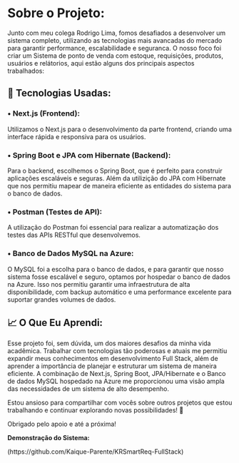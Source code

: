<h1>Sobre o Projeto:</h1>

Junto com meu colega Rodrigo Lima, fomos desafiados a desenvolver um sistema completo, utilizando as tecnologias mais avancadas do mercado para garantir performance, escalabilidade e seguranca. O nosso foco foi criar um Sistema de ponto de venda com estoque, requisições, produtos, usuários e relátorios, aqui estão alguns dos principais aspectos trabalhados:

<h2>🚀 Tecnologias Usadas:</h2>

<h3>• Next.js (Frontend):</h3>

Utilizamos o Next.js para o desenvolvimento da parte frontend, criando uma interface rápida e responsiva para os usuários.

<h3>• Spring Boot e JPA com Hibernate (Backend):</h3>

Para o backend, escolhemos o Spring Boot, que é perfeito para construir aplicações escaláveis e seguras. Além da utilizição do JPA com Hibernate que nos permitiu mapear de maneira eficiente as entidades do sistema para o banco de dados.

<h3>• Postman (Testes de API):</h3>

A utilização do Postman foi essencial para realizar a automatização dos testes das APIs RESTful que desenvolvemos.

<h3>• Banco de Dados MySQL na Azure:</h3>

O MySQL foi a escolha para o banco de dados, e para garantir que nosso sistema fosse escalável e seguro, optamos por hospedar o banco de dados na Azure. Isso nos permitiu garantir uma infraestrutura de alta disponibilidade, com backup automático e uma performance excelente para suportar grandes volumes de dados.

<h2>📈 O Que Eu Aprendi:</h2>

Esse projeto foi, sem dúvida, um dos maiores desafios da minha vida acadêmica. Trabalhar com tecnologias tão poderosas e atuais me permitiu expandir meus conhecimentos em desenvolvimento Full Stack, além de aprender a importância de planejar e estruturar um sistema de maneira eficiente. A combinação de Next.js, Spring Boot, JPA/Hibernate e o Banco de dados MySQL hospedado na Azure me proporcionou uma visão ampla das necessidades de um sistema de alto desempenho.

Estou ansioso para compartilhar com vocês sobre outros projetos que estou trabalhando e continuar explorando novas possibilidades! 🚀

Obrigado pelo apoio e até a próxima!

<strong>Demonstração do Sistema:</strong>
<p>(https://github.com/Kaique-Parente/KRSmartReq-FullStack)</p>
